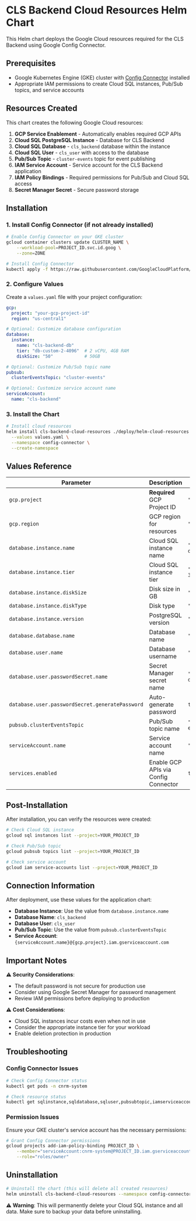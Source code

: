 # CLS Backend Cloud Resources Helm Chart

This Helm chart deploys the Google Cloud resources required for the CLS Backend using Google Config Connector.

## Prerequisites

- Google Kubernetes Engine (GKE) cluster with [Config Connector](https://cloud.google.com/config-connector/docs/overview) installed
- Appropriate IAM permissions to create Cloud SQL instances, Pub/Sub topics, and service accounts

## Resources Created

This chart creates the following Google Cloud resources:

1. **GCP Service Enablement** - Automatically enables required GCP APIs
2. **Cloud SQL PostgreSQL Instance** - Database for CLS Backend
3. **Cloud SQL Database** - `cls_backend` database within the instance
4. **Cloud SQL User** - `cls_user` with access to the database
5. **Pub/Sub Topic** - `cluster-events` topic for event publishing
6. **IAM Service Account** - Service account for the CLS Backend application
7. **IAM Policy Bindings** - Required permissions for Pub/Sub and Cloud SQL access
8. **Secret Manager Secret** - Secure password storage

## Installation

### 1. Install Config Connector (if not already installed)

```bash
# Enable Config Connector on your GKE cluster
gcloud container clusters update CLUSTER_NAME \
    --workload-pool=PROJECT_ID.svc.id.goog \
    --zone=ZONE

# Install Config Connector
kubectl apply -f https://raw.githubusercontent.com/GoogleCloudPlatform/k8s-config-connector/master/install-bundles/install-bundle-workload-identity/0-cnrm-system.yaml
```

### 2. Configure Values

Create a `values.yaml` file with your project configuration:

```yaml
gcp:
  project: "your-gcp-project-id"
  region: "us-central1"

# Optional: Customize database configuration
database:
  instance:
    name: "cls-backend-db"
    tier: "db-custom-2-4096"  # 2 vCPU, 4GB RAM
    diskSize: "50"            # 50GB

# Optional: Customize Pub/Sub topic name
pubsub:
  clusterEventsTopic: "cluster-events"

# Optional: Customize service account name
serviceAccount:
  name: "cls-backend"
```

### 3. Install the Chart

```bash
# Install cloud resources
helm install cls-backend-cloud-resources ./deploy/helm-cloud-resources \
  --values values.yaml \
  --namespace config-connector \
  --create-namespace
```

## Values Reference

| Parameter | Description | Default |
|-----------|-------------|---------|
| `gcp.project` | **Required** GCP Project ID | `""` |
| `gcp.region` | GCP region for resources | `"us-central1"` |
| `database.instance.name` | Cloud SQL instance name | `"cls-backend-db"` |
| `database.instance.tier` | Cloud SQL instance tier | `"db-custom-1-3840"` |
| `database.instance.diskSize` | Disk size in GB | `"20"` |
| `database.instance.diskType` | Disk type | `"PD_SSD"` |
| `database.instance.version` | PostgreSQL version | `"POSTGRES_15"` |
| `database.database.name` | Database name | `"cls_backend"` |
| `database.user.name` | Database username | `"cls_user"` |
| `database.user.passwordSecret.name` | Secret Manager secret name | `"cls-backend-db-password"` |
| `database.user.passwordSecret.generatePassword` | Auto-generate password | `true` |
| `pubsub.clusterEventsTopic` | Pub/Sub topic name | `"cluster-events"` |
| `serviceAccount.name` | Service account name | `"cls-backend"` |
| `services.enabled` | Enable GCP APIs via Config Connector | `true` |

## Post-Installation

After installation, you can verify the resources were created:

```bash
# Check Cloud SQL instance
gcloud sql instances list --project=YOUR_PROJECT_ID

# Check Pub/Sub topic
gcloud pubsub topics list --project=YOUR_PROJECT_ID

# Check service account
gcloud iam service-accounts list --project=YOUR_PROJECT_ID
```

## Connection Information

After deployment, use these values for the application chart:

- **Database Instance**: Use the value from `database.instance.name`
- **Database Name**: `cls_backend`
- **Database User**: `cls_user`
- **Pub/Sub Topic**: Use the value from `pubsub.clusterEventsTopic`
- **Service Account**: `{serviceAccount.name}@{gcp.project}.iam.gserviceaccount.com`

## Important Notes

⚠️ **Security Considerations**:
- The default password is not secure for production use
- Consider using Google Secret Manager for password management
- Review IAM permissions before deploying to production

⚠️ **Cost Considerations**:
- Cloud SQL instances incur costs even when not in use
- Consider the appropriate instance tier for your workload
- Enable deletion protection in production

## Troubleshooting

### Config Connector Issues

```bash
# Check Config Connector status
kubectl get pods -n cnrm-system

# Check resource status
kubectl get sqlinstance,sqldatabase,sqluser,pubsubtopic,iamserviceaccount -n config-connector
```

### Permission Issues

Ensure your GKE cluster's service account has the necessary permissions:

```bash
# Grant Config Connector permissions
gcloud projects add-iam-policy-binding PROJECT_ID \
    --member="serviceAccount:cnrm-system@PROJECT_ID.iam.gserviceaccount.com" \
    --role="roles/owner"
```

## Uninstallation

```bash
# Uninstall the chart (this will delete all created resources)
helm uninstall cls-backend-cloud-resources --namespace config-connector
```

⚠️ **Warning**: This will permanently delete your Cloud SQL instance and all data. Make sure to backup your data before uninstalling.